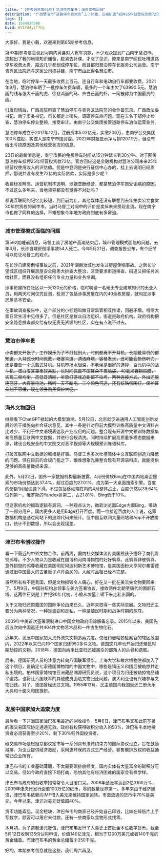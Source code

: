 ```yaml
---
title: "【参考信息第65期】慧泊市停车贵；海外文物回归"
description: "广西慧泊市“道路停车费太贵”上了热搜，还被扒出“抵押25年经营权贷款72亿”，官方辟谣说是估值，“并没有发生72亿的实际贷款”，那实际是多少呢？很多媒体还没有联想到去年拍卖公立食堂30年供货权的阆中市。当时马督工说“卖掉未来换现金流”。现在南宁也做了同样的选择，不难想象今年地方政府到底有多窘迫。北京打算整合现有开源中文预训练数据集，打破中文互联网数据的城墙，当然是好事，但在当前的合规门槛之下，很难想象，光靠整合就能提供足够的高质量数据来源。"
tags: []
date: 1684930500
bvid: BV1Yd4y1f7Cq
---
```

大家好，我是小戴，欢迎来到第65期参考信息。

第63期参考信息谈到河南内黄县对大货车罚款，不少观众提到广西南宁慧泊市。这超出了我的地理知识储备，赶紧去补课，才涨了见识。原来是南宁网民吐槽道路停车收费太贵，路边几乎都划成停车位，而且都归慧泊停车长服务公司运营。南宁青秀区法院还与这家公司搞共建，南宁市由此得名慧泊市。

在当地，临时停车一天最多收费上百元，连自行车和电动自行车都要收费。2021年9月，慧泊停车晒了一批停车欠费车辆，最多的一个车主欠了63990.5元。慧泊画的线与张大千画的虎、徐悲鸿画的马、齐白石画的虾，一同被称为中国最贵的画。

引发舆情后，广西高院审查了慧泊停车与青秀区法院签的合作备忘录。广西政法委书记、南宁市委书记、市长都走上街头，调研停车难问题。现在五名干部停止检查，慧泊停车停业整顿，接受审计。由南宁公交集团接管道路停车泊位运营业务。

慧泊停车成立于2017年12月，注册资本5.02亿元，实缴200万，由南宁公交集团100%控股，实控人是南宁市国资委。2022年财报显示净亏损1207.9万，但没有给出亏损原因及其他经营状况的信息。

23日的最新消息是，南宁市民的免费停车时间从15分钟延长到30分钟。对于网传慧泊停车抵押25年经营权贷款72亿，官方回应这是金融机构对慧泊公司未来25年经营权使用收入的评估值。但是中登网是央行征信中心办的，挂上去说明已经质押，那说并没有发生72亿的实际贷款，实际是多少呢？

收费标准畸高、运营机制不透明、涉嫌垄断经营，都是慧泊停车饱受诟病的原因。不过这么多年来，当地领导都没有觉得不对劲吗？

都说互联网的记忆比较短，到目前为止，其他媒体还没有联想到去年拍卖公立食堂30年供货权的阆中市。当时马督工对阆中的评价是卖掉未来换现金流。现在南宁市也做了同样的选择，不难想象今年地方政府到底有多窘迫。

---

### 城市管理模式面临的问题

第592期睡前消息，马督工谈了房地产高潮结束后，城市管理模式面临的问题。去年4月，长沙自建房倒塌事故54人死亡。今年5月21日，调查报告公布，有个细节可以佐证马督工的观点。

在长沙自建房倒塌事故之前，2021年湖南汝城也发生过房屋倒塌事故。之后长沙望城区组织开展房屋安全隐患大排查大整治，区里要求街道排查，街道又把任务派给社区，而且没有组织任何专业力量和业务培训。

涉事房屋所在社区以一天120元的价格，临时聘请一名毫无专业建筑知识的无业人员，用两天时间仅凭目测，检测了包括涉事房屋在内的40余栋房屋，就判定涉事房屋基本安全。

在事故调查报告中，这个部分的小标题叫做日常监管相互推诿，回避矛盾。相信大家日常生活中见得多了。但是社区是群众自治组织，街道是政府机构。政府机构把安全隐患排查都交给有权无责无资源的社区，实在有点说不过去。

---

### 慧泊市停车贵

~~小卖部又开张了，工作娱乐为了不打扰别人，时刻都离不开耳机。长期戴耳机的都知道，入耳式长时间佩戴，堵塞耳道、清洁麻烦，容易发炎，还可能会损伤听力。还是要备一个头戴式耳机。耳机市场水很深，不老侯是很好的选择，百元机中的战斗机。蛋白皮耳罩柔软亲肤，长时间佩戴不压耳朵不累脑袋，40毫米镀银振膜，实现三频均衡，高低音清晰，听歌打游戏追剧都不拉垮。两种连接方式，外出还能连蓝牙，大容量电池，畅听一天不断电。三个颜色可选，还有炫酷氛围灯。保护耳朵刻不容缓，现在领券购买保价大促。~~

---

### 海外文物回归

继续看下ChatGPT掀起的大模型浪潮。5月12日，北京就促进通用人工智能创新发展的若干措施向社会征求意见。其中一条是针对目前大模型训练高质量中文语料占比过少，不利于中文语境表达及产业应用的问题。整合现有开源中文预训练数据集和高质量互联网中文数据，并进行合规清洗。同时持续扩展高质量多模态数据来源，建设合规安全的中文图文对音平视频等大规模预训练语料库。

打破互联网中文数据的城墙是好事。马督工也多次吐槽简体中文互联网创造力降低的问题。但在目前的合规门槛之下，很难想象光靠整合现有开源语料库，就能提供足够的高质量数据来源。

此外，5月22日，国外一家数据机构最新披露，4月份微软Bing在中国内地桌面搜索的市场份额达到37.4%，超过百度的27.01%，成为第一大桌面搜索引擎。百度的份额1月起快速下滑。不过包括移动端在内的4月整体占比，百度仍然以39.64%位列第一。俄罗斯的Yandex排第二，占21.81%，Bing低于10%。

但这家机构的抓取逻辑有漏洞。一种观点认为，微软浏览器Edge内置Bing，带动了一部分用户。国内更多人是用Edge打开百度。而一位接近百度的人士说，这家数据机构是通过网站下的追踪代码来统计。但中国互联网大量网站和App不开放接口，统计不到数据，所以会出现误差。

---

### 津巴布韦创收操作

看一下最近的中外文物合作。前两周，国内社交媒体流传美国熊孩子撞坏了商代青铜鸮尊。不少人物以为是收藏在国博和河南博物馆的妇好鸮尊。此鸮尊非彼鸮尊。意外损毁的鸮尊收藏在美国明尼阿波利斯艺术博物馆，是美国面粉大亨阿尔弗雷德通过旧中国最大的古董贩子卢芹斋买的。入藏时品相已经不完整。

虽然所有权不是我国，但是文物损毁令人痛心。好在又一批在美流失文物要回来了。5月9日，中国驻纽约总领事与美方签署协议，接收两件北朝至唐代的围屏石塔。这两件石刻是上世纪90年代初，小偷从坟墓上锯下来走私出国的。

关于文物归还原籍国的国际争论由来已久，近年来取得一些实际进展。文物归还主要分为两种情况，一种是盗窃和走私，一种是殖民时期和战争时期的掠夺。

2009年中美首次签署限制进口中国文物政府间谅解备忘录。2015年以来，美国先后五次向中国返还共404件文物艺术品和一件古生物化石。

近年来，发展中国家加大海外流失文物追索力度。仅纽约曼哈顿检察官的辖区范围内，2022年以来已向19个国家归还950多件文物。德国这几年也开始归还殖民时期劫掠的文物。2018年，德国向纳米比亚归还被屠杀的部落人的头骨和遗骸。

后来，德国研究人员的注意力转向八国联军侵华。上海大学和故宫博物院都加入了这个项目，要确定七家德国博物馆的中国文物中，哪些是镇压义和团后被劫掠并走私出境的。柏林国家博物馆亚洲藏品溯源研究员说，这个项目为归还被劫掠物品铺平道路，也将让八国联军的其他成员面临文物归还问题。澳大利亚也有兴趣参与文物归还。对了，德国曾经还过文物。1955年12月，民主德国向我国返还三册永乐大典和十面义和团旗帜。

---

### 发展中国家加大追索力度

最后看一下非洲国家津巴布韦最近的创收操作。5月6日，津巴布韦宣布此前签署的碳交易国际协定通通无效。政府有权获得碳积分收入的50%，津巴布韦本地投资者必须获得至少20%，剩下30%归外国投资者。

碳交易市场是根据京都议定书等一系列具有法律约束力的国际协议设立，旨在鼓励减排，为企业提供经济激励，采用更环保的方式生产经营。销售碳排放权的收益通常归企业所有。

津巴布韦的工业基础薄弱，不太需要碳排放额度，国内实体有大量富余的碳积分可以交易。但如今政府直接下场打劫，恐怕其他有经济困难的国家会有样学样。

津巴布韦政府的创收举措常常令人目瞪口呆。2008年通胀率达到2亿3100万%，2009年津央行发行面值100万亿的纸币，零的数量世界第一。多年来由于经济崩溃，津巴布韦依赖向IMF借入美元来维持国家运转。市面流通的货币中70%是美元。今年以来，津元对美元贬值超40%。

货币功能紊乱，现金短缺，津巴布韦的商家已经开始自己印钱，比如在碎纸片上手写数字，顾客可以用它来付款。还有一些商家以食物形式找零。

本月初，为了遏制津元贬值，津巴布韦发行了人类史上首批金本位数字货币。截至5月12日收到135份认购申请，价值140亿津元，相当于1200万美元或者140千克的黄金储备。而津巴布韦的黄金总储备才350千克。

好的，本期参考信息就是这些，我们周六再见。

